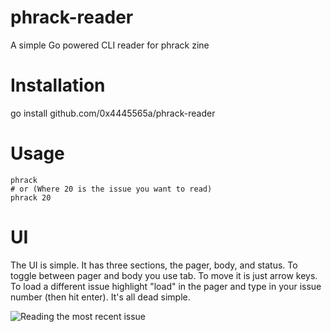 # phrack-reader
A simple Go powered CLI reader for phrack zine

# Installation
go install github.com/0x4445565a/phrack-reader

# Usage
```
phrack
# or (Where 20 is the issue you want to read)
phrack 20
```

# UI
The UI is simple.  It has three sections, the pager, body, and status.
To toggle between pager and body you use tab.
To move it is just arrow keys.
To load a different issue highlight "load" in the pager and type in your issue number (then hit enter).  It's all dead simple.

![Reading the most recent issue](http://i.imgur.com/i6GCwzH.png)
